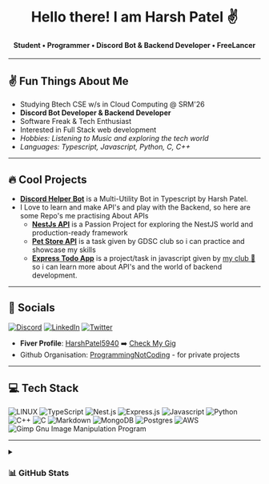  <h1 align="center"> Hello there! I am Harsh Patel ✌️</h1>
 <h4 align="center">  Student • Programmer • Discord Bot & Backend Developer • FreeLancer </h4>
 
 ---
 ## ✌️ Fun Things About Me
 
  - Studying Btech CSE w/s in Cloud Computing @ SRM'26 
  - **Discord Bot Developer & Backend Developer**
  - Software Freak & Tech Enthusiast
  - Interested in Full Stack web development
  - *Hobbies: Listening to Music and exploring the tech world*
  - *Languages: Typescript, Javascript, Python, C, C++*

---
## 🔥 Cool Projects 
 
  - [**Discord Helper Bot**](https://github.com/HarshPatel5940/discord-helper-bot) is a Multi-Utility Bot in Typescript by Harsh Patel.
  - I Love to learn and make API's and play with the Backend, so here are some Repo's me practising About APIs
     - [**NestJs API**](https://github.com/HarshPatel5940/learning-nestjs) is a Passion Project for exploring the NestJS world and production-ready framework
     - [**Pet Store API**](https://github.com/HarshPatel5940/pet-store-api) is a task given by GDSC club so i can practice and showcase my skills
     - [**Express Todo App**](https://github.com/HarshPatel5940/TodoApp) is a project/task in javascript given by [my club 💖](https://github.com/srm-kzilla) so i can learn more about API's and the world of backend development.

--- 
## 🔗 Socials 

[![Discord](https://img.shields.io/badge/Discord-%237289DA.svg?logo=discord&logoColor=white)](https://discord.com/users/448740493468106753)
[![LinkedIn](https://img.shields.io/badge/LinkedIn-%230077B5.svg?logo=linkedin&logoColor=white)](https://linkedin.com/in/HarshPatel5940)
[![Twitter](https://img.shields.io/badge/Twitter-%231DA1F2.svg?logo=Twitter&logoColor=white)](https://twitter.com/HarshPatel5940) 

- **Fiver Profile**: [HarshPatel5940](https://fiver.com/HarshPatel5940) ➡️ [Check My Gig](https://www.fiverr.com/share/rprG0j)
- Github Organisation: [ProgrammingNotCoding](https://github.com/ProgrammingNotCoding) - for private projects

---

## 💻 Tech Stack

![LINUX](https://img.shields.io/badge/Linux-FCC624?style=for-the-badge&logo=linux&logoColor=black)
![TypeScript](https://img.shields.io/badge/typescript-%23007ACC.svg?style=for-the-badge&logo=typescript&logoColor=white) 
![Nest.js](https://img.shields.io/badge/Nest.js-%23404d59.svg?style=for-the-badge&logo=nestjs&logoColor=%2361DAFB) 
![Express.js](https://img.shields.io/badge/express.js-%23404d59.svg?style=for-the-badge&logo=express) 
![Javascript](https://img.shields.io/badge/Javascript-%23007ACC.svg?style=for-the-badge&logo=Javascript&logoColor=white) 
![Python](https://img.shields.io/badge/python-3670A0?style=for-the-badge&logo=python&logoColor=ffdd54) 
![C++](https://img.shields.io/badge/c++-%2300599C.svg?style=for-the-badge&logo=c%2B%2B&logoColor=white) 
![C](https://img.shields.io/badge/c-%2300599C.svg?style=for-the-badge&logo=c&logoColor=white) 
![Markdown](https://img.shields.io/badge/markdown-%23000000.svg?style=for-the-badge&logo=markdown&logoColor=white)
![MongoDB](https://img.shields.io/badge/MongoDB-%234ea94b.svg?style=for-the-badge&logo=mongodb&logoColor=white) 
![Postgres](https://img.shields.io/badge/postgres-%23316192.svg?style=for-the-badge&logo=postgresql&logoColor=white) 
![AWS](https://img.shields.io/badge/AWS-%23FF9900.svg?style=for-the-badge&logo=amazon-aws&logoColor=white) 
![Gimp Gnu Image Manipulation Program](https://img.shields.io/badge/Gimp-657D8B?style=for-the-badge&logo=gimp&logoColor=FFFFFF)
 
---
<details>
<summary> <h3> 📊 GitHub Stats </h3> </summary> 
  
![](https://github-readme-streak-stats.herokuapp.com/?user=HarshPatel5940&theme=dark&hide_border=false)

---
![Profile views](https://komarev.com/ghpvc/?username=HarshPatel5940&label=Profile+Views&color=green) 
